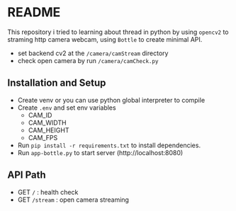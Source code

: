 # README
This repository i tried to learning about thread in python by using `opencv2` to straming http camera webcam, using `Bottle` to create minimal API.
- set backend cv2 at the `/camera/camStream` directory
- check open camera by run  `/camera/camCheck.py`

## Installation and Setup 
- Create venv or you can use python global interpreter to compile 
- Create `.env` and set env variables 
    - CAM_ID
    - CAM_WIDTH
    - CAM_HEIGHT
    - CAM_FPS
- Run `pip install -r requirements.txt` to install dependencies.
- Run `app-bottle.py` to start server (http://localhost:8080)

## API Path
- GET `/` : health check 
- GET `/stream` : open camera streaming  